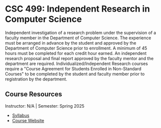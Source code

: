 # CSC 499: Independent Research in Computer Science
Independent investigation of a research problem under the supervision of a faculty member in the Department of Computer Science. The experience must be arranged in advance by the student and approved by the Department of Computer Science prior to enrollment. A minimum of 45 hours must be completed for each credit hour earned. An independent research proposal and final report approved by the faculty mentor and the department are required. Individualized/Independent Research courses require a "Course Agreement for Students Enrolled in Non-Standard Courses" to be completed by the student and faculty member prior to registration by the department.

## Course Resources
Instructor: N/A | Semester: Spring 2025
* [Syllabus]()
* [Course Website](https://www.csc.ncsu.edu/academics/undergrad/research.php)
